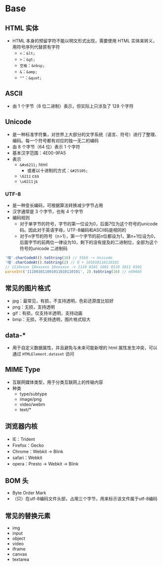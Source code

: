 # Base
## HTML 实体

- HTML 本身的预留字符不能以明文形式出现，需要使用 HTML 实体来转义，用符号序列代替原有字符
  - `<`：`&lt;`
  - `>`：`&gt;`
  - `空格`：`&nbsp;`
  - `&`：`&amp;`
  - `""`：`&quot;`

## ASCII

- 由 1 个字节（8 位二进制）表示，但实际上只涉及了 128 个字符

## Unicode

- 是一种标准字符集，对世界上大部分的文字系统（语言、符号）进行了整理、编码。每一个符号都有对应的独一无二的编码
- 由 8 个字节（64 位）表示 1 个字符
- 基本汉字范围：4E00-9FA5
- 表示
  - `&#x6211;` html
    - 或者以十进制的方式：`&#25105;`
  - `\6211` css
  - `\u6211` js

### UTF-8

- 是一种变长编码，可根据算法转换减少字节占用
- 汉字通常是 3 个字节，也有 4 个字节
- 编码规则
  - 对于单字节的符号，字节的第一位设为0，后面7位为这个符号的unicode码。因此对于英语字母，UTF-8编码和ASCII码是相同的
  - 对于n字节的符号（n>1），第一个字节的前n位都设为1，第n+1位设为0，后面字节的前两位一律设为10，剩下的没有提及的二进制位，全部为这个符号的unicode 二进制码

```js
'喵'.charCodeAt().toString(16) // 55b5 -> Unicode
'喵'.charCodeAt().toString(2) // 0 + 101010110110101
// 1110xxxx 10xxxxxx 10xxxxxx -> 1110 0101 1001 0110 1011 0101
parseInt('111001011001011010110101', 2).toString(16) // e596b5
```

## 常见的图片格式

- jpg：最常见，有损，不支持透明，色彩还原度比较好
- png：无损，支持透明
- gif：有损，仅支持半透明，支持动画
- bmp：无损，不支持透明，图片格式较大

## data-*

- 用于自定义数据属性，并且避免与未来可能新增的 html 属性发生冲突，可以通过 `HTMLElement.dataset` 访问

## MIME Type

- 互联网媒体类型，用于分类互联网上的传输内容
- 种类
  - type/subtype
  - image/png
  - video/webm
  - text/*

## 浏览器内核

- IE：Trident
- Firefox：Gecko
- Chrome：Webkit -> Blink
- safari：Webkit
- opera：Presto -> Webkit -> Blink

## BOM 头

- Byte Order Mark
- （只）在utf-8编码文件头部，占用三个字节，用来标示该文件属于utf-8编码

## 常见的替换元素

- img
- input
- object
- video
- iframe
- canvas
- textarea
